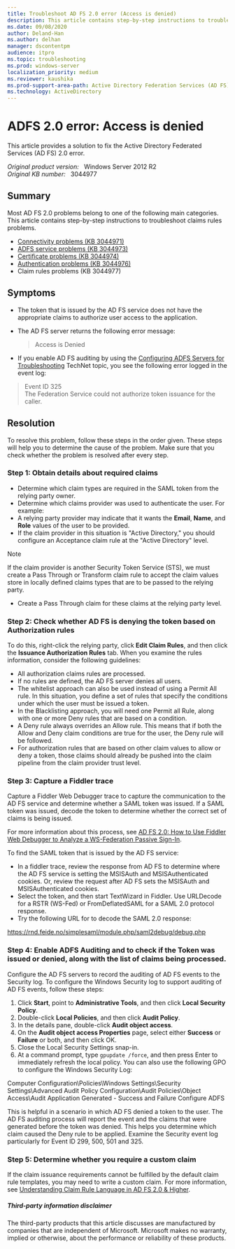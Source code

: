 ```yaml
---
title: Troubleshoot AD FS 2.0 error (Access is denied)
description: This article contains step-by-step instructions to troubleshoot claims rules problems.
ms.date: 09/08/2020
author: Deland-Han
ms.author: delhan
manager: dscontentpm
audience: itpro
ms.topic: troubleshooting
ms.prod: windows-server
localization_priority: medium
ms.reviewer: kaushika
ms.prod-support-area-path: Active Directory Federation Services (AD FS)
ms.technology: ActiveDirectory
---
```

# ADFS 2.0 error: Access is denied

This article provides a solution to fix the Active Directory Federated Services (AD FS) 2.0 error.

_Original product version:_ &nbsp; Windows Server 2012 R2  
_Original KB number:_ &nbsp; 3044977

## Summary

Most AD FS 2.0 problems belong to one of the following main categories. This article contains step-by-step instructions to troubleshoot claims rules problems.

- [Connectivity problems (KB 3044971)](https://support.microsoft.com/help/3044971) 
- [ADFS service problems (KB 3044973)](https://support.microsoft.com/help/3044973) 
- [Certificate problems (KB 3044974)](https://support.microsoft.com/help/3044974) 
- [Authentication problems (KB 3044976)](https://support.microsoft.com/help/3044976) 
- Claim rules problems (KB 3044977) 

## Symptoms

- The token that is issued by the AD FS service does not have the appropriate claims to authorize user access to the application.
- The AD FS server returns the following error message:

    > Access is Denied

- If you enable AD FS auditing by using the [Configuring ADFS Servers for Troubleshooting](https://technet.microsoft.com/library/cc738766%28v=ws.10%29.aspx) TechNet topic, you see the following error logged in the event log:

> Event ID 325  
> The Federation Service could not authorize token issuance for the caller.

## Resolution

To resolve this problem, follow these steps in the order given. These steps will help you to determine the cause of the problem. Make sure that you check whether the problem is resolved after every step.

### Step 1: Obtain details about required claims


- Determine which claim types are required in the SAML token from the relying party owner.
- Determine which claims provider was used to authenticate the user.
 For example: 
- A relying party provider may indicate that it wants the **Email**, **Name**, and **Role**  values of the user to be provided.
- If the claim provider in this situation is "Active Directory," you should configure an Acceptance claim rule at the "Active Directory" level.

> [!NOTE]
> If the claim provider is another Security Token Service (STS), we must create a Pass Through or Transform claim rule to accept the claim values store in locally defined claims types that are to be passed to the relying party.
- Create a Pass Through claim for these claims at the relying party level.


### Step 2: Check whether AD FS is denying the token based on Authorization rules

To do this, right-click the relying party, click **Edit Claim Rules**, and then click the **Issuance Authorization Rules** tab. When you examine the rules information, consider the following guidelines:
- All authorization claims rules are processed.
- If no rules are defined, the AD FS server denies all users.
- The whitelist approach can also be used instead of using a Permit All rule. In this situation, you define a set of rules that specify the conditions under which the user must be issued a token.
- In the Blacklisting approach, you will need one Permit all Rule, along with one or more Deny rules that are based on a condition.
- A Deny rule always overrides an Allow rule. This means that if both the Allow and Deny claim conditions are true for the user, the Deny rule will be followed.
- For authorization rules that are based on other claim values to allow or deny a token, those claims should already be pushed into the claim pipeline from the claim provider trust level.


### Step 3: Capture a Fiddler trace

Capture a Fiddler Web Debugger trace to capture the communication to the AD FS service and determine whether a SAML token was issued. If a SAML token was issued, decode the token to determine whether the correct set of claims is being issued.

For more information about this process, see [AD FS 2.0: How to Use Fiddler Web Debugger to Analyze a WS-Federation Passive Sign-In](https://social.technet.microsoft.com/wiki/contents/articles/3286.ad-fs-2-0-how-to-use-fiddler-web-debugger-to-analyze-a-ws-federation-passive-sign-in.aspx).

To find the SAML token that is issued by the AD FS service:
- In a fiddler trace, review the response from AD FS to determine where the AD FS service is setting the MSISAuth and MSISAuthenticated cookies. Or, review the request after AD FS sets the MSISAuth and MSISAuthenticated cookies.
- Select the token, and then start TextWizard in Fiddler. Use URLDecode for a RSTR (WS-Fed) or FromDeflatedSAML for a SAML 2.0 protocol response.
- Try the following URL for to decode the SAML 2.0 response:

https://rnd.feide.no/simplesaml/module.php/saml2debug/debug.php
 

### Step 4: Enable ADFS Auditing and to check if the Token was issued or denied, along with the list of claims being processed.

Configure the AD FS servers to record the auditing of AD FS events to the Security log. To configure the Windows Security log to support auditing of AD FS events, follow these steps:
1. Click **Start**, point to **Administrative Tools**, and then click **Local Security Policy**.
2. Double-click **Local Policies**, and then click **Audit Policy**.
3. In the details pane, double-click **Audit object access**.
4. On the **Audit object access Properties** page, select either **Success** or **Failure** or both, and then click OK.
5. Close the Local Security Settings snap-in.
6. At a command prompt, type `gpupdate /force`, and then press Enter to immediately refresh the local policy. You can also use the following GPO to configure the Windows Security Log:

Computer Configuration\Policies\Windows Settings\Security Settings\Advanced Audit Policy Configuration\Audit Policies\Object Access\Audit Application Generated - Success and Failure Configure ADFS 

This is helpful in a scenario in which AD FS denied a token to the user. The AD FS auditing process will report the event and the claims that were generated before the token was denied. This helps you determine which claim caused the Deny rule to be applied. Examine the Security event log particularly for Event ID 299, 500, 501 and 325. 

### Step 5: Determine whether you require a custom claim

If the claim issuance requirements cannot be fulfilled by the default claim rule templates, you may need to write a custom claim. For more information, see [Understanding Claim Rule Language in AD FS 2.0 & Higher](https://social.technet.microsoft.com/wiki/contents/articles/4792.understanding-claim-rule-language-in-ad-fs-2-0-higher.aspx).

##### Third-party information disclaimer

The third-party products that this article discusses are manufactured by companies that are independent of Microsoft. Microsoft makes no warranty, implied or otherwise, about the performance or reliability of these products.
